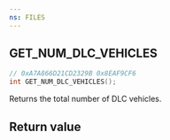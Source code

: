```yaml
---
ns: FILES
---
```

## GET_NUM_DLC_VEHICLES

```c
// 0xA7A866D21CD2329B 0x8EAF9CF6
int GET_NUM_DLC_VEHICLES();
```

Returns the total number of DLC vehicles.

## Return value
